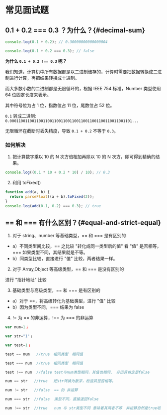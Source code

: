 # 常见面试题

## 0.1 + 0.2 === 0.3 ？为什么？{#decimal-sum}

```js
console.log(0.1 + 0.2); // 0.30000000000000004

console.log(0.1 + 0.2 === 0.3); // false
```

**为什么 `0.1 + 0.2 !== 0.3` 呢？**

我们知道，计算机中所有数据都是以二进制储存的，计算时需要把数据转换成二进制进行计算，再把结果转换成十进制。

而大多数小数的二进制都是无限循环的，根据 IEEE 754 标准，Number 类型使用 64 位固定长度来表示。

其中符号位为占 1 位，指数位占 11 位，尾数位占 52 位。

`0.1`
转成二进制:
`0.0001100110011001100110011001100110011001100110011001101...`

无限循环在截断时丢失精度，导致 `0.1 + 0.2` 不等于 `0.3`。

### 如何解决

1. 把计算数字乘以 10 的 N 次方倍相加再除以 10 的 N 次方，即可得到精确的结果。

```js
console.log((0.1 * 10 + 0.2 * 10) / 10); // 0.3
```

2. 利用 toFixed()

```js
function add(a, b) {
  return parseFloat((a + b).toFixed(2));
}
console.log(add(0.1, 0.2) === 0.3); // true
```

## == 和 === 有什么区别？{#equal-and-strict-equal}

1. 对于 string、number 等基础类型，== 和 === 是有区别的

- a）不同类型间比较，== 之比较 "转化成同一类型后的值" 看 "值" 是否相等，=== 如果类型不同，其结果就是不等。
- b）同类型比较，直接进行 "值" 比较，两者结果一样。
2. 对于 Array,Object 等高级类型，== 和 === 是没有区别的

进行 "指针地址" 比较

3. 基础类型与高级类型，== 和 === 是有区别的

- a）对于 ==，将高级转化为基础类型，进行 "值" 比较
- b）因为类型不同，=== 结果为 false
4. != 为 == 的非运算，!== 为 === 的非运算

```js
var num=1；

var str="1"；

var test=1；

test == num   //true　相同类型　相同值 

test === num  //true　相同类型　相同值 

test !== num  //false test与num类型相同，其值也相同,　非运算肯定是false 

num == str   //true 　把str转换为数字，检查其是否相等。 

num != str   //false  == 的 非运算 

num === str  //false  类型不同，直接返回false 

num !== str  //true   num 与 str类型不同 意味着其两者不等　非运算自然是true啦
```